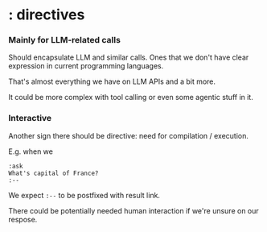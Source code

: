 # : directives

### Mainly for LLM-related calls

Should encapsulate LLM and similar calls. Ones that we don't have clear expression in current programming languages.

That's almost everything we have on LLM APIs and a bit more.

It could be more complex with tool calling or even some agentic stuff in it.

### Interactive

Another sign there should be directive: need for compilation / execution.

E.g. when we&#x20;

```
:ask
What's capital of France?
:--
```

We expect `:--` to be postfixed with result link.

There could be potentially needed human interaction if we're unsure on our respose.

